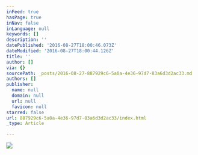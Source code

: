 ```yaml
---
inFeed: true
hasPage: true
inNav: false
inLanguage: null
keywords: []
description: ''
datePublished: '2016-08-27T18:00:46.073Z'
dateModified: '2016-08-27T18:00:44.126Z'
title: ''
author: []
via: {}
sourcePath: _posts/2016-08-27-887929c6-5a0a-4e36-97d7-83a6d3d2ac33.md
authors: []
publisher:
  name: null
  domain: null
  url: null
  favicon: null
starred: false
url: 887929c6-5a0a-4e36-97d7-83a6d3d2ac33/index.html
_type: Article

---
```

![](https://the-grid-user-content.s3-us-west-2.amazonaws.com/0c07d404-21a3-47d2-bba4-88b1a2083f5f.jpg)